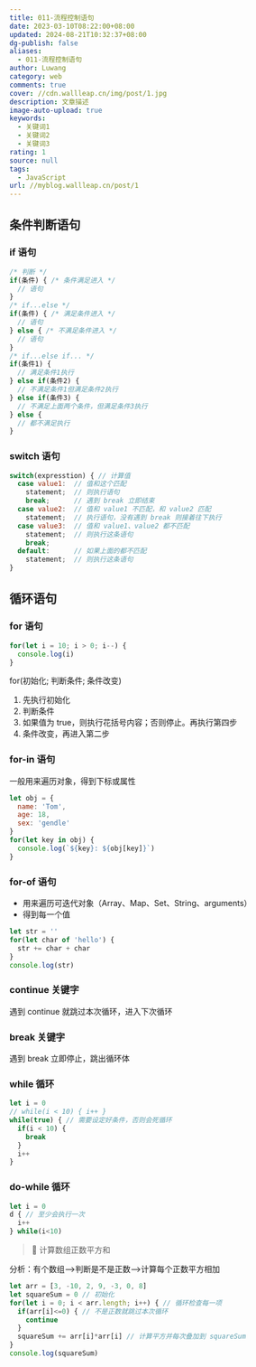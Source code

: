 ```yaml
---
title: 011-流程控制语句
date: 2023-03-10T08:22:00+08:00
updated: 2024-08-21T10:32:37+08:00
dg-publish: false
aliases:
  - 011-流程控制语句
author: Luwang
category: web
comments: true
cover: //cdn.wallleap.cn/img/post/1.jpg
description: 文章描述
image-auto-upload: true
keywords:
  - 关键词1
  - 关键词2
  - 关键词3
rating: 1
source: null
tags:
  - JavaScript
url: //myblog.wallleap.cn/post/1
---
```


## 条件判断语句

### if 语句

```js
/* 判断 */
if(条件) { /* 条件满足进入 */
  // 语句
}
/* if...else */
if(条件) { /* 满足条件进入 */
  // 语句
} else { /* 不满足条件进入 */
  // 语句
}
/* if...else if... */
if(条件1) {
  // 满足条件1执行
} else if(条件2) {
  // 不满足条件1但满足条件2执行
} else if(条件3) {
  // 不满足上面两个条件，但满足条件3执行
} else {
  // 都不满足执行
}
```

### switch 语句

```js
switch(expresstion) { // 计算值
  case value1:  // 值和这个匹配
    statement;  // 则执行语句
    break;      // 遇到 break 立即结束
  case value2:  // 值和 value1 不匹配，和 value2 匹配
    statement;  // 执行语句，没有遇到 break 则接着往下执行
  case value3:  // 值和 value1、value2 都不匹配
    statement;  // 则执行这条语句
    break;
  default:      // 如果上面的都不匹配
    statement;  // 则执行这条语句
}
```

## 循环语句

### for 语句

```js
for(let i = 10; i > 0; i--) {
  console.log(i)
}
```

for(初始化; 判断条件; 条件改变)

1. 先执行初始化
2. 判断条件
3. 如果值为 true，则执行花括号内容；否则停止。再执行第四步
4. 条件改变，再进入第二步

### for-in 语句

一般用来遍历对象，得到下标或属性

```js
let obj = {
  name: 'Tom',
  age: 18,
  sex: 'gendle'
}
for(let key in obj) {
  console.log(`${key}: ${obj[key]}`)
}
```

### for-of 语句

- 用来遍历可迭代对象（Array、Map、Set、String、arguments）
- 得到每一个值

```js
let str = ''
for(let char of 'hello') {
  str += char + char
}
console.log(str)
```

### continue 关键字

遇到 continue 就跳过本次循环，进入下次循环

### break 关键字

遇到 break 立即停止，跳出循环体

### while 循环

```js
let i = 0
// while(i < 10) { i++ }
while(true) { // 需要设定好条件，否则会死循环
  if(i < 10) {
    break
  }
  i++
}
```

### do-while 循环

```js
let i = 0
d { // 至少会执行一次
  i++
} while(i<10)
```

> 🌰 计算数组正数平方和

分析：有个数组——>判断是不是正数——>计算每个正数平方相加

```js
let arr = [3, -10, 2, 9, -3, 0, 8]
let squareSum = 0 // 初始化
for(let i = 0; i < arr.length; i++) { // 循环检查每一项
  if(arr[i]<=0) { // 不是正数就跳过本次循环
    continue
  }
  squareSum += arr[i]*arr[i] // 计算平方并每次叠加到 squareSum
}
console.log(squareSum)
```
